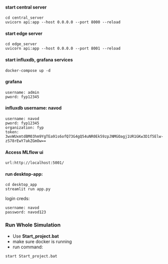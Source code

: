 #### start central server

```
cd central_server
uvicorn api:app --host 0.0.0.0 --port 8000 --reload
```

#### start edge server

```
cd edge_server
uvicorn api:app --host 0.0.0.0 --port 8001 --reload
```

#### start influxdb, grafana services

```
docker-compose up -d
```

#### grafana

```
username: admin
pword: fyp12345
```

#### influxdb username: navod

```
username: navod
pword: fyp12345
organization: fyp
token: 3wvWUxmtdBM03hm9YgTEa91s6ofQ73G4gQ54uNR0Ek59zpJNMGOagj1UR1GKw3D1f5Elw-zS78rEwY7akZGmOw==
```

#### Access MLflow ui

```
url:http://localhost:5001/
```

#### run desktop-app:

```
cd desktop_app
streamlit run app.py
```

login creds:
```
username: navod
password: navod123
```

### Run Whole Simulation

- Use **Start_project.bat**
- make sure docker is running
- run command:
```
start Start_project.bat
```


